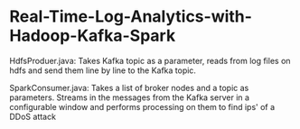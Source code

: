 # Real-Time-Log-Analytics-with-Hadoop-Kafka-Spark

HdfsProduer.java: Takes Kafka topic as a parameter, reads from log files on hdfs and send them line by line to the Kafka topic.


SparkConsumer.java: Takes a list of broker nodes and a topic as parameters. Streams in the messages from the Kafka server in a configurable window and performs processing on them to find ips' of a DDoS attack
